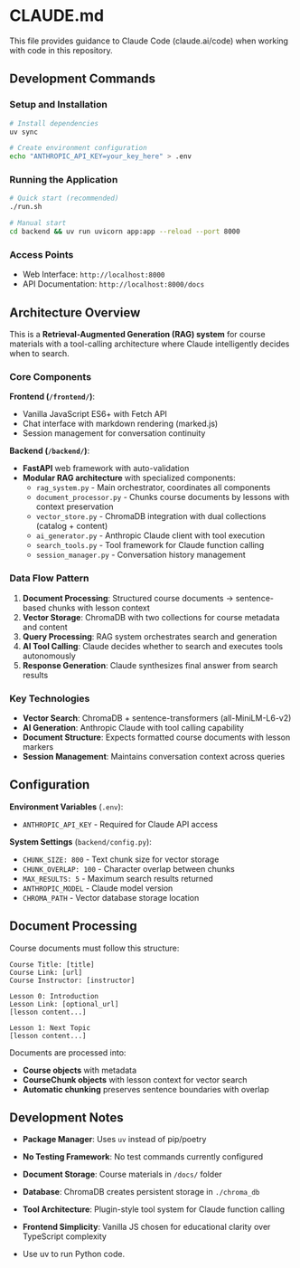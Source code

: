 # CLAUDE.md

This file provides guidance to Claude Code (claude.ai/code) when working with code in this repository.

## Development Commands

### Setup and Installation

```bash
# Install dependencies
uv sync

# Create environment configuration
echo "ANTHROPIC_API_KEY=your_key_here" > .env
```

### Running the Application

```bash
# Quick start (recommended)
./run.sh

# Manual start
cd backend && uv run uvicorn app:app --reload --port 8000
```

### Access Points

- Web Interface: `http://localhost:8000`
- API Documentation: `http://localhost:8000/docs`

## Architecture Overview

This is a **Retrieval-Augmented Generation (RAG) system** for course materials with a tool-calling architecture where Claude intelligently decides when to search.

### Core Components

**Frontend (`/frontend/`)**:

- Vanilla JavaScript ES6+ with Fetch API
- Chat interface with markdown rendering (marked.js)
- Session management for conversation continuity

**Backend (`/backend/`)**:

- **FastAPI** web framework with auto-validation
- **Modular RAG architecture** with specialized components:
  - `rag_system.py` - Main orchestrator, coordinates all components
  - `document_processor.py` - Chunks course documents by lessons with context preservation
  - `vector_store.py` - ChromaDB integration with dual collections (catalog + content)
  - `ai_generator.py` - Anthropic Claude client with tool execution
  - `search_tools.py` - Tool framework for Claude function calling
  - `session_manager.py` - Conversation history management

### Data Flow Pattern

1. **Document Processing**: Structured course documents → sentence-based chunks with lesson context
2. **Vector Storage**: ChromaDB with two collections for course metadata and content
3. **Query Processing**: RAG system orchestrates search and generation
4. **AI Tool Calling**: Claude decides whether to search and executes tools autonomously
5. **Response Generation**: Claude synthesizes final answer from search results

### Key Technologies

- **Vector Search**: ChromaDB + sentence-transformers (all-MiniLM-L6-v2)
- **AI Generation**: Anthropic Claude with tool calling capability
- **Document Structure**: Expects formatted course documents with lesson markers
- **Session Management**: Maintains conversation context across queries

## Configuration

**Environment Variables** (`.env`):

- `ANTHROPIC_API_KEY` - Required for Claude API access

**System Settings** (`backend/config.py`):

- `CHUNK_SIZE: 800` - Text chunk size for vector storage
- `CHUNK_OVERLAP: 100` - Character overlap between chunks
- `MAX_RESULTS: 5` - Maximum search results returned
- `ANTHROPIC_MODEL` - Claude model version
- `CHROMA_PATH` - Vector database storage location

## Document Processing

Course documents must follow this structure:

```text
Course Title: [title]
Course Link: [url]
Course Instructor: [instructor]

Lesson 0: Introduction
Lesson Link: [optional_url]
[lesson content...]

Lesson 1: Next Topic
[lesson content...]
```

Documents are processed into:

- **Course objects** with metadata
- **CourseChunk objects** with lesson context for vector search
- **Automatic chunking** preserves sentence boundaries with overlap

## Development Notes

- **Package Manager**: Uses `uv` instead of pip/poetry
- **No Testing Framework**: No test commands currently configured
- **Document Storage**: Course materials in `/docs/` folder
- **Database**: ChromaDB creates persistent storage in `./chroma_db`
- **Tool Architecture**: Plugin-style tool system for Claude function calling
- **Frontend Simplicity**: Vanilla JS chosen for educational clarity over TypeScript complexity

- Use uv to run Python code.
